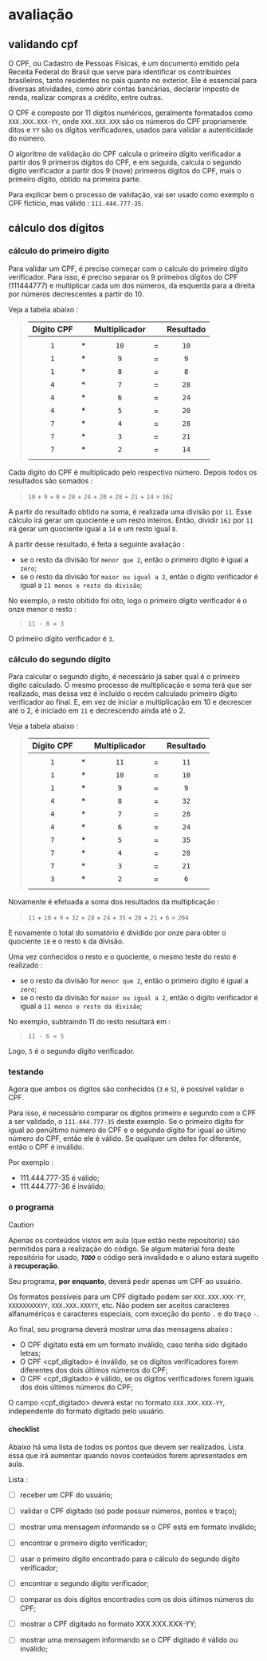 # avaliação

## validando cpf

O CPF, ou Cadastro de Pessoas Físicas, é um documento emitido pela Receita Federal do Brasil que serve para identificar os contribuintes brasileiros, tanto residentes no país quanto no exterior. Ele é essencial para diversas atividades, como abrir contas bancárias, declarar imposto de renda, realizar compras a crédito, entre outras.

O CPF é composto por 11 dígitos numéricos, geralmente formatados como `XXX.XXX.XXX-YY`, onde `XXX.XXX.XXX` são os números do CPF propriamente ditos e `YY` são os dígitos verificadores, usados para validar a autenticidade do número.

O algoritmo de validação do CPF calcula o primeiro dígito verificador a partir dos 9 primeiros dígitos do CPF, e em seguida, calcula o segundo dígito verificador a partir dos 9 (nove) primeiros dígitos do CPF, mais o primeiro dígito, obtido na primeira parte.

Para explicar bem o processo de validação, vai ser usado como exemplo o CPF fictício, mas válido : `111.444.777-35`.

## cálculo dos dígitos

### cálculo do primeiro dígito

Para validar um CPF, é preciso começar com o calculo do primeiro dígito verificador. Para isso, é preciso separar os 9 primeiros dígitos do CPF (111444777) e multiplicar cada um dos números, da esquerda para a direita por números decrescentes a partir do 10.

Veja a tabela abaixo :

> | Dígito CPF|| Multiplicador|| Resultado |
> | :----: | :----: | :----: | :----: | :----: |
> ||||||
> | `1` | * | `10` | = | `10` |
> | `1` | * | `9` | = | `9` |
> | `1` | * | `8` | = | `8` |
> | `4` | * | `7` | = | `28` |
> | `4` | * | `6` | = | `24` |
> | `4` | * | `5` | = | `20` |
> | `7` | * | `4` | = | `28` |
> | `7` | * | `3` | = | `21` |
> | `7` | * | `2` | = | `14` |
> ||||||

Cada dígito do CPF é multiplicado pelo respectivo número. Depois todos os resultados são somados :

> `10` + `9` + `8` + `28` + `24` + `20` + `28` + `21` + `14` = `162`

A partir do resultado obtido na soma, é realizada uma divisão por `11`. Esse cálculo irá gerar um quociente e um resto inteiros. Então, dividir `162` por `11` irá gerar um quociente igual a `14` e um resto igual `8`.

A partir desse resultado, é feita a seguinte avaliação :
- se o resto da divisão for `menor que 2`, então o primeiro dígito é igual a `zero`;
- se o resto da divisão for `maior ou igual a 2`, então o dígito verificador é igual a `11 menos o resto da divisão`;

No exemplo, o resto obitido foi oito, logo o primeiro dígito verificador é o onze menor o resto :

> `11 - 8 = 3`

O primeiro dígito verificador é `3`.

### cálculo do segundo dígito

Para calcular o segundo dígito, é necessário já saber qual é o primeiro digito calculado. O mesmo processo de multiplicação e soma terá que ser realizado, mas dessa vez é incluído o recém calculado primeiro dígito verificador ao final. E, em vez de iniciar a multiplicação em 10 e decrescer até o 2, é iniciado em `11` e decrescendo ainda até o 2.

Veja a tabela abaixo :

> | Dígito CPF|| Multiplicador|| Resultado |
> | :----: | :----: | :----: | :----: | :----: |
> ||||||
> | `1` | * | `11` | = | `11` |
> | `1` | * | `10` | = | `10` |
> | `1` | * | `9` | = | `9` |
> | `4` | * | `8` | = | `32` |
> | `4` | * | `7` | = | `28` |
> | `4` | * | `6` | = | `24` |
> | `7` | * | `5` | = | `35` |
> | `7` | * | `4` | = | `28` |
> | `7` | * | `3` | = | `21` |
> | `3` | * | `2` | = | `6` |
> ||||||

Novamente é efetuada a soma dos resultados da multiplicação :

> `11` + `10` + `9` + `32` + `28` + `24` + `35` + `28` + `21` + `6` = `204`

E novamente o total do somatório é dividido por onze para obter o quociente `18` e o resto `6` da divisão.

Uma vez conhecidos o resto e o quociente, o mesmo teste do resto é realizado :
- se o resto da divisão for `menor que 2`, então o primeiro dígito é igual a `zero`;
- se o resto da divisão for `maior ou igual a 2`, então o dígito verificador é igual a `11 menos o resto da divisão`;

No exemplo, subtraindo 11 do resto resultará em :

> `11 - 6 = 5`

Logo, `5` é o segundo dígito verificador.

### testando

Agora que ambos os dígitos são conhecidos (`3` e `5`), é possível validar o CPF.

Para isso, é necessário comparar os dígitos primeiro e segundo com o CPF a ser validado, o `111.444.777-35` deste exemplo. Se o primeiro dígito for igual ao penúltimo número do CPF e o segundo dígito for igual ao último número do CPF, então ele é válido. Se qualquer um deles for diferente, então o CPF é inválido.

Por exemplo :
- 111.444.777-35 é válido;
- 111.444.777-36 é inválido;

### o programa

> [!CAUTION]
> Apenas os conteúdos vistos em aula (que estão neste repositório) são permitidos para a realização do código.
> Se algum material fora deste repositório for usado, ***`TODO`*** o código será invalidado e o aluno estará sugeito à **recuperação**.

Seu programa, **por enquanto**, deverá pedir apenas um CPF ao usuário.

Os formatos possíveis para um CPF digitado podem ser `XXX.XXX.XXX-YY`, `XXXXXXXXXYY`, `XXX.XXX.XXXYY`, etc. Não podem ser aceitos caracteres alfanuméricos e caracteres especiais, com exceção do ponto `.` e do traço `-`.

Ao final, seu programa deverá mostrar uma das mensagens abaixo :
- O CPF digitato está em um formato inválido, caso tenha sido digitado letras;
- O CPF <cpf_digitado> é inválido, se os dígitos verificadores forem diferentes dos dois últimos números do CPF;
- O CPF <cpf_digitado> é válido, se os dígitos verificadores forem iguais dos dois últimos números do CPF;

O campo <cpf_digitado> deverá estar no formato `XXX.XXX.XXX-YY`, independente do formato digitado pelo usuário.

#### checklist

Abaixo há uma lista de todos os pontos que devem ser realizados.
Lista essa que irá aumentar quando novos conteúdos forem apresentados em aula.

Lista :
- [ ] receber um CPF do usuário;
- [ ] validar o CPF digitado (só pode possuir números, pontos e traço);
- [ ] mostrar uma mensagem informando se o CPF está em formato inválido;
- [ ] encontrar o primeiro dígito verificador;
- [ ] usar o primeiro dígito encontrado para o cálculo do segundo dígito verificador;
- [ ] encontrar o segundo dígito verificador;
- [ ] comparar os dois dígitos encontrados com os dois últimos números do CPF;
- [ ] mostrar o CPF digitado no formato XXX.XXX.XXX-YY;
- [ ] mostrar uma mensagem informando se o CPF digitado é válido ou inválido;

